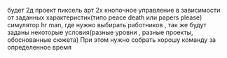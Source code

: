 будет 2д проект
пиксель арт
2х кнопочное управление в зависимости от заданных характеристик(типо peace death или papers please)
симулятор hr man, где нужно выбирать работников , так же будут заданы некоторые условия(разные уровни , разные проекты, обоснованные сюжета) При этом нужно собрать хорошу команду за определенное время
